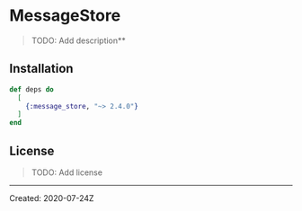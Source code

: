 # MessageStore

> TODO: Add description**


## Installation

```elixir
def deps do
  [
    {:message_store, "~> 2.4.0"}
  ]
end
```

## License

> TODO: Add license

----
Created:  2020-07-24Z
